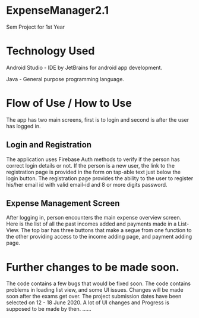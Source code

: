 # ExpenseManager2.1
Sem Project for 1st Year

# Technology Used

Android Studio - IDE by JetBrains for android app development.

Java - General purpose programming language.

# Flow of Use / How to Use
The app has two main screens, first is to login and second is after the user has logged in.

## Login and Registration
The application uses Firebase Auth methods to verify if the person has correct login details or not.
If the person is a new user, the link to the registration page is provided in the form on tap-able text just below the
login button.
The registration page provides the ability to the user to register his/her email id with valid email-id and 8 or more
digits password.

## Expense Management Screen
After logging in, person encounters the main expense overview screen. Here is the list of all the past incomes added
and payments made in a List-View.
The top bar has three buttons that make a segue from one function to the other providing access to the income adding page,
and payment adding page.

# Further changes to be made soon.
The code contains a few bugs that would be fixed soon.
The code contains problems in loading list view, and some UI issues.
Changes will be made soon after the exams get over.
The project submission dates have been selected on 12 - 18 June 2020.
A lot of UI changes and Progress is supposed to be made by then.
......
